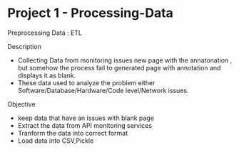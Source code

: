 # Project 1 - Processing-Data
Preprocessing Data : ETL



Description
- Collecting Data from monitoring issues new page with the annatonation , but somehow the process fail to generated page with annotation and displays it as blank.
- These data used to analyze the problem either Software/Database/Hardware/Code level/Network issues.

Objective
- keep data that have an issues with blank page
- Extract the data from API monitoring services
- Tranform the data into correct format
- Load data into CSV,Pickle 
